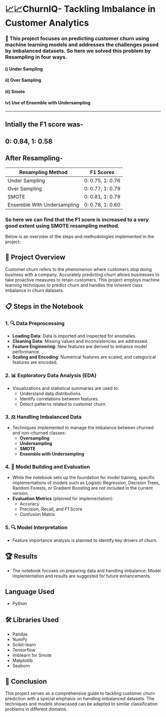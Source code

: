 # 📈📈ChurnIQ- Tackling Imbalance in Customer Analytics

### 🚀 This project focuses on predicting customer churn using machine learning models and addresses the challenges posed by imbalanced datasets. So here we solved this problem by **Resampling** in four ways.
####   i) Under Sampling
####  ii) Over Sampling
#### iii) Smote
####  iv) Use of Ensemble with Undersampling
---
## Intially the F1 score was-
## 0: 0.84, 1: 0.58

## After Resampling-
|       Resampling Method       |     F1 Scores    |
|-------------------------------|------------------|
|        Under Sampling         | 0: 0.75, 1: 0.76 |
|        Over Sampling          | 0: 0.77, 1: 0.79 |
|        SMOTE                  | 0: 0.81, 1: 0.79 |
|  Ensemble With Undersampling  | 0: 0.78, 1: 0.60 |

### So here we can find that the F1 score is increased to a very good extent using SMOTE resampling method.

Below is an overview of the steps and methodologies implemented in the project:

## 📝 Project Overview

Customer churn refers to the phenomenon where customers stop doing business with a company. Accurately predicting churn allows businesses to take proactive measures to retain customers. This project employs machine learning techniques to predict churn and handles the inherent class imbalance in churn datasets.

## 📋 Steps in the Notebook

### 1. 🔍 Data Preprocessing
- **Loading Data**: Data is imported and inspected for anomalies.
- **Cleaning Data**: Missing values and inconsistencies are addressed.
- **Feature Engineering**: New features are derived to enhance model performance.
- **Scaling and Encoding**: Numerical features are scaled, and categorical features are encoded.

### 2. 📊 Exploratory Data Analysis (EDA)
- Visualizations and statistical summaries are used to:
  - Understand data distributions.
  - Identify correlations between features.
  - Detect patterns related to customer churn.

### 3. ⚖️ Handling Imbalanced Data
- Techniques implemented to manage the imbalance between churned and non-churned classes:
  - **Oversampling**
  - **Undersampling**
  - **SMOTE**
  - **Ensemble with Undersampling**

### 4. 🤖 Model Building and Evaluation
- While the notebook sets up the foundation for model training, specific implementations of models such as Logistic Regression, Decision Trees, Random Forests, or Gradient Boosting are not included in the current version.
- **Evaluation Metrics** (planned for implementation):
  - Accuracy
  - Precision, Recall, and F1 Score
  - Confusion Matrix

### 5. 🔍 Model Interpretation
- Feature importance analysis is planned to identify key drivers of churn.

## 🏆 Results
- The notebook focuses on preparing data and handling imbalance. Model implementation and results are suggested for future enhancements.

## Language Used
- Python
  
## 🛠️ Libraries Used
- Pandas
- NumPy
- Scikit-learn
- Tensorflow
- Imblearn for Smote
- Matplotlib
- Seaborn

## 🎯 Conclusion
This project serves as a comprehensive guide to tackling customer churn prediction with a special emphasis on handling imbalanced datasets. The techniques and models showcased can be adapted to similar classification problems in different domains.
